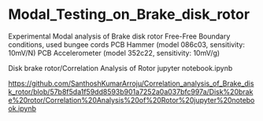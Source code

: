 # Modal_Testing_on_Brake_disk_rotor
Experimental Modal analysis of Brake disk rotor
Free-Free Boundary conditions, used bungee cords
PCB Hammer (model 086c03, sensitivity: 10mV/N)
PCB Accelerometer (model 352c22, sensitivity: 10mV/g)

Disk brake rotor/Correlation Analysis of Rotor jupyter notebook.ipynb


https://github.com/SanthoshKumarArroju/Correlation_analysis_of_Brake_disk_rotor/blob/57b8f5da1f59dd8593b901a7252a0a037bfc997a/Disk%20brake%20rotor/Correlation%20Analysis%20of%20Rotor%20jupyter%20notebook.ipynb
